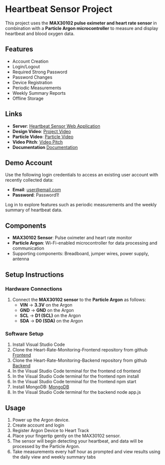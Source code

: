 
# Heartbeat Sensor Project  

This project uses the **MAX30102 pulse oximeter and heart rate sensor** in combination with a **Particle Argon microcontroller** to measure and display heartbeat and blood oxygen data.  

## Features 
- Account Creation  
- Login/Logout  
- Required Strong Password  
- Password Changes  
- Device Registration  
- Periodic Measurements  
- Weekly Summary Reports  
- Offline Storage

## Links  

- **Server**: [Heartbeat Sensor Web Application](serverlink)  
- **Design Video**: [Project Video](videolink)
- **Particle Video**: [Particle Video](https://youtu.be/_jSMzIh8_gE)
- **Video Pitch**: [Video Pitch](https://youtu.be/w6FfYUQzzC8)
- **Documentation** [Documentation](https://docs.google.com/document/d/1ddRWPld84Oiazog44HAjbyW7NMegbkZZd0ZjnF1PSaQ/edit?usp=sharing)
  

## Demo Account  

Use the following login credentials to access an existing user account with recently collected data:  

- **Email**: user@email.com 
- **Password**: Password1!  

Log in to explore features such as periodic measurements and the weekly summary of heartbeat data.


## Components  

- **MAX30102 Sensor**: Pulse oximeter and heart rate monitor  
- **Particle Argon**: Wi-Fi-enabled microcontroller for data processing and communication  
- Supporting components: Breadboard, jumper wires, power supply, antenna  

## Setup Instructions  

### Hardware Connections  

1. Connect the **MAX30102 sensor** to the **Particle Argon** as follows:  
   - **VIN** → **3.3V** on the Argon  
   - **GND** → **GND** on the Argon  
   - **SCL** → **D1 (SCL)** on the Argon  
   - **SDA** → **D0 (SDA)** on the Argon   

### Software Setup  

1. Install Visual Studio Code
2. Clone the Heart-Rate-Monitoring-Frontend repository from github [Frontend](https://github.com/dominickdemilio/Heart-Rate-Monitoring-Frontend.git) 
3. Clone the Heart-Rate-Monitoring-Backend repository from github [Backend](https://github.com/dominickdemilio/Heart-Rate-Monitoring-Backend.git)
4. In the Visual Studio Code terminal for the frontend cd frontend
5. In the Visual Studio Code terminal for the frontend npm install
6. In the Visual Studio Code terminal for the frontend npm start
7. Install MongoDB: [MongoDB](https://www.mongodb.com/try/download/community)
8. In the Visual Studio Code terminal for the backend node app.js  

## Usage  

1. Power up the Argon device.
2. Create account and login
3. Register Argon Device to Heart Track  
4. Place your fingertip gently on the MAX30102 sensor.  
5. The sensor will begin detecting your heartbeat, and data will be processed by the Particle Argon.  
6. Take measurements every half hour as prompted and view results using the daily view and weekly summary tabs 

 


